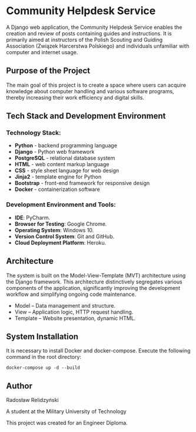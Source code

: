 # Community Helpdesk Service

A Django web application, the Community Helpdesk Service enables the creation and review of posts containing guides and instructions. It is primarily aimed at instructors of the Polish Scouting and Guiding Association (Związek Harcerstwa Polskiego) and individuals unfamiliar with computer and internet usage.

## Purpose of the Project

The main goal of this project is to create a space where users can acquire knowledge about computer handling and various software programs, thereby increasing their work efficiency and digital skills.

## Tech Stack and Development Environment

### Technology Stack:
- **Python** - backend programming language
- **Django** - Python web framework
- **PostgreSQL** - relational database system
- **HTML** - web content markup language
- **CSS** -  style sheet language for web design
- **Jinja2** - template engine for Python
- **Bootstrap** - front-end framework for responsive design
- **Docker** - containerization software

### Development Environment and Tools:
- **IDE**: PyCharm.
- **Browser for Testing**: Google Chrome.
- **Operating System**: Windows 10.
- **Version Control System**: Git and GitHub.
- **Cloud Deployment Platform**: Heroku.

## Architecture

The system is built on the Model-View-Template (MVT) architecture using the Django framework. This architecture distinctively segregates various components of the application, significantly improving the development workflow and simplifying ongoing code maintenance.

- Model – Data management and structure.
- View – Application logic, HTTP request handling.
- Template – Website presentation, dynamic HTML.


## System Installation

It is necessary to install Docker and docker-compose.
Execute the following command in the root directory:

`docker-compose up -d --build`

## Author

Radosław Relidzyński

A student at the Military University of Technology

This project was created for an Engineer Diploma.
